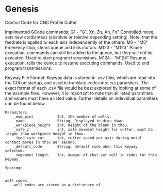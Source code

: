 # Genesis
Control Code for CNC Profile Cutter


Implimented GCode commands: 
    G1 - "G1, Xn, Zn, An, Fn"   Controlled move, sets new cordiantess (absolute or reletive depending setting). Note, that the feedrate is applied
                                to each axis independently of the others. 
    M0 - "M0"                   Emerency stop, clears queue and kills motors. 
    M123 - "M123"               Pause execution, commands can still be added to the queue, but they will not be executed. Used to start program
                                transmisions. 
    M124 - "M124"               Resume execution, tells the device to resume executing commands. Used to end program transmissions. 



Keyway File Format: 
    Keyway data is stored in .csv files, which are read into the GUI on startup, and used to translate codes into cut paramiters. 
    The exact format of each .csv file would be best explored by looking at some of the example files. However, it is important to 
    note that all listed paramiters and values must have a listed value. Further details on indevidual paramiters can be found below. 
    
    Paramiters: 
        _num_pins           Int, the number of wells. 
        _name               String, Displayed in drop down. 
        _workpiece_height   int, height of the blank in thou. 
        _safe_z             int, safe movment height for cutter, must be larger than workpiece height in thou.
        _feed_rate_cut      int, cutter speed per axis during metal contact moves in thou per second. 
        _default_code       String, default code when this keyway selected. 
        _segement_length    Int, number of char per well in codes for this keyway. 
    
    Spacing: 
        
        
    well codes:
        well codes are stored as a dictionary of 